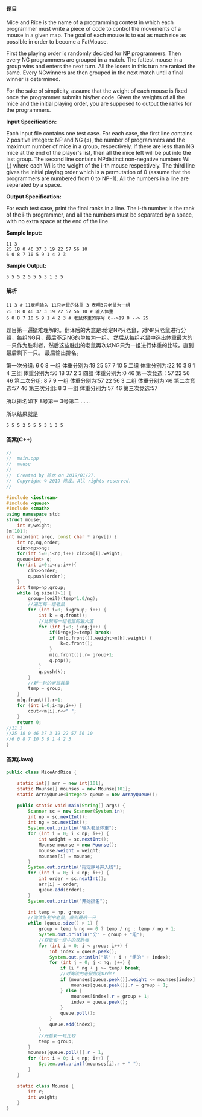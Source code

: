 #### 题目

Mice and Rice is the name of a programming contest in which each programmer must write a piece of code to control the movements of a mouse in a given map. The goal of each mouse is to eat as much rice as possible in order to become a FatMouse.

First the playing order is randomly decided for N​P​​ programmers. Then every N​G​​ programmers are grouped in a match. The fattest mouse in a group wins and enters the next turn. All the losers in this turn are ranked the same. Every N​G​​winners are then grouped in the next match until a final winner is determined.

For the sake of simplicity, assume that the weight of each mouse is fixed once the programmer submits his/her code. Given the weights of all the mice and the initial playing order, you are supposed to output the ranks for the programmers.

**Input Specification:**

Each input file contains one test case. For each case, the first line contains 2 positive integers: N​P​​ and N​G​​ (≤), the number of programmers and the maximum number of mice in a group, respectively. If there are less than N​G​​ mice at the end of the player's list, then all the mice left will be put into the last group. The second line contains N​P​​ distinct non-negative numbers W​i​​ (,) where each W​i​​ is the weight of the i-th mouse respectively. The third line gives the initial playing order which is a permutation of 0 (assume that the programmers are numbered from 0 to N​P​​−1). All the numbers in a line are separated by a space.

**Output Specification:**

For each test case, print the final ranks in a line. The i-th number is the rank of the i-th programmer, and all the numbers must be separated by a space, with no extra space at the end of the line.

**Sample Input:**

```text
11 3
25 18 0 46 37 3 19 22 57 56 10
6 0 8 7 10 5 9 1 4 2 3
```

**Sample Output:**

```text
5 5 5 2 5 5 5 3 1 3 5
```


#### 解析

```text
11 3 # 11表明输入 11只老鼠的体重 3 表明3只老鼠为一组
25 18 0 46 37 3 19 22 57 56 10 # 输入体重
6 0 8 7 10 5 9 1 4 2 3 # 老鼠体重的序号 6-->19 0 --> 25
```

题目第一遍挺难理解的。翻译后的大意是:给定NP只老鼠，对NP只老鼠进行分组，每组NG只，最后不足NG的单独为一组。
然后从每组老鼠中选出体重最大的一只作为胜利者，然后这些胜出的老鼠再次以NG只为一组进行体重的比较，直到最后剩下一只。
最后输出排名。

第一次分组: 
6  0  8 一组   体重分别为:19 25 57
7 10  5 二组   体重分别为:22 10 3
9  1  4 三组   体重分别为:56 18 37
2  3    四组   体重分别为:0  46
第一次竞选：57 22 56 46 
第二次分组:
8 7 9 一组 体重分别为:57 22 56
3     二组 体重分别为:46
第二次竞选:57 46
第三次分组:
8 3   一组 体重分别为:57 46
第三次竞选:57

所以排名如下 8号第一 3号第二 ......

所以结果就是
```text
5 5 5 2 5 5 5 3 1 3 5
```



#### 答案(C++)

```C++
//
//  main.cpp
//  mouse
//
//  Created by 陈龙 on 2019/01/27.
//  Copyright © 2019 陈龙. All rights reserved.
//

#include <iostream>
#include <queue>
#include <cmath>
using namespace std;
struct mouse{
    int r,weight;
}m[101];
int main(int argc, const char * argv[]) {
    int np,ng,order;
    cin>>np>>ng;
    for(int i=0;i<np;i++) cin>>m[i].weight;
    queue<int> q;
    for(int i=0;i<np;i++){
        cin>>order;
        q.push(order);
    }
    int temp=np,group;
    while (q.size()>1) {
        group=(ceil)(temp*1.0/ng);
        //遍历每一组老鼠
        for (int i=0; i<group; i++) {
            int k = q.front();
            //比较每一组老鼠的最大值
            for (int j=0; j<ng;j++) {
                if(i*ng+j>=temp) break;
                if (m[q.front()].weight>m[k].weight) {
                    k=q.front();
                }
                m[q.front()].r= group+1;
                q.pop();
            }
            q.push(k);
        }
        //新一轮的老鼠数量
        temp = group;
    }
    m[q.front()].r=1;
    for (int i=0;i<np;i++) {
        cout<<m[i].r<<" ";
    }
    return 0;
//11 3
//25 18 0 46 37 3 19 22 57 56 10
//6 0 8 7 10 5 9 1 4 2 3
}
```

#### 答案(Java)

```java
public class MiceAndRice {

    static int[] arr = new int[101];
    static Mounse[] mounses = new Mounse[101];
    static ArrayQueue<Integer> queue = new ArrayQueue();

    public static void main(String[] args) {
        Scanner sc = new Scanner(System.in);
        int np = sc.nextInt();
        int ng = sc.nextInt();
        System.out.println("输入老鼠体重");
        for (int i = 0; i < np; i++) {
            int weight = sc.nextInt();
            Mounse mounse = new Mounse();
            mounse.weight = weight;
            mounses[i] = mounse;
        }
        System.out.println("指定序号并入栈");
        for (int i = 0; i < np; i++) {
            int order = sc.nextInt();
            arr[i] = order;
            queue.add(order);
        }
        System.out.println("开始排名");

        int temp = np, group;
        //淘汰队列中老鼠，直到最后一只
        while (queue.size() > 1) {
            group = temp % ng == 0 ? temp / ng : temp / ng + 1;
            System.out.println("分" + group + "组");
            //获取每一组中的获胜者
            for (int i = 0; i < group; i++) {
                int index = queue.peek();
                System.out.println("第" + i + "组的" + index);
                for (int j = 0; j < ng; j++) {
                    if (i * ng + j >= temp) break;
                    //对淘汰的老鼠指定Order
                    if (mounses[queue.peek()].weight <= mounses[index].weight) {
                        mounses[queue.peek()].r = group + 1;
                    } else {
                        mounses[index].r = group + 1;
                        index = queue.peek();
                    }
                    queue.poll();
                }
                queue.add(index);
            }
            //开启新一轮比较
            temp = group;
        }
        mounses[queue.poll()].r = 1;
        for (int i = 0; i < np; i++) {
            System.out.printf(mounses[i].r + " ");
        }
    }

    static class Mounse {
        int r;
        int weight;
    }
}
```
